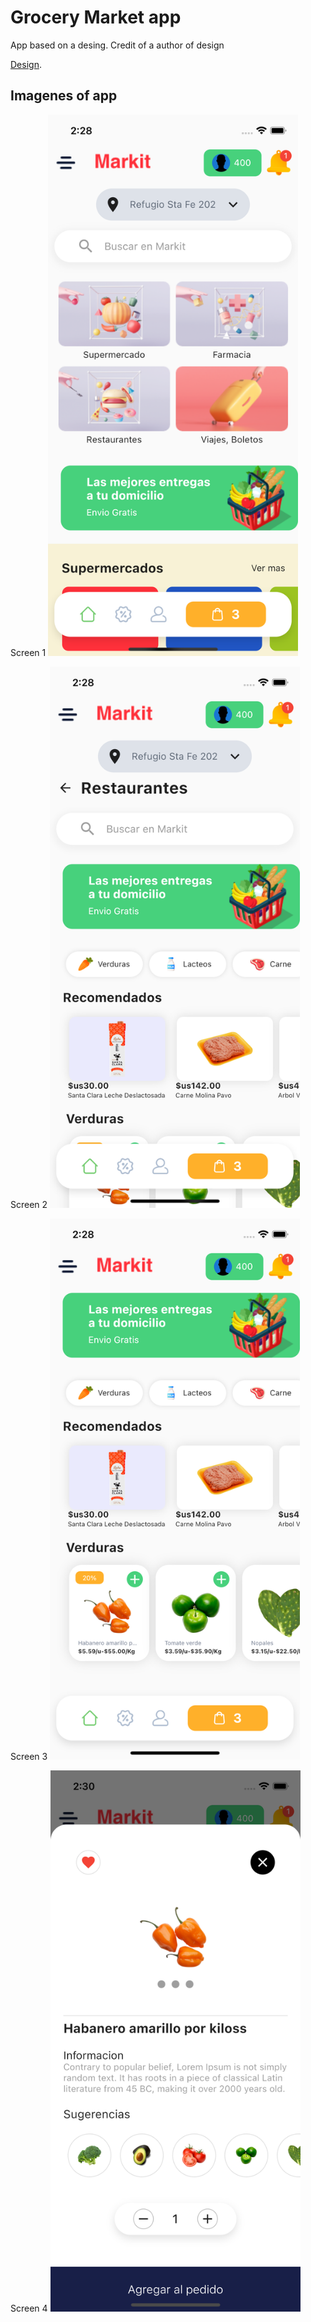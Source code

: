 # Grocery Market app

App based on a desing.
Credit of a author of design

[Design](https://dribbble.com/shots/15983063-Grocery-Design-Concept-Market).

## Imagenes of app

Screen 1
<img src="assets/images/screen_1.png?raw=true" width="400">

Screen 2
<img src="assets/images/screen_2.png?raw=true" width="400">

Screen 3
<img src="assets/images/screen_3.png?raw=true" width="400">

Screen 4
<img src="assets/images/screen_4.png?raw=true" width="400">
